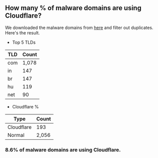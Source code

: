 ## How many % of malware domains are using Cloudflare?


We downloaded the malware domains from [here](https://urlhaus.abuse.ch) and filter out duplicates.
Here's the result.


[//]: # (start replacement)


- Top 5 TLDs

| TLD | Count |
| --- | --- |
| com | 1,078 |
| in | 147 |
| br | 147 |
| hu | 119 |
| net | 90 |


- Cloudflare %

| Type | Count |
| --- | --- |
| Cloudflare | 193 |
| Normal | 2,056 |


### 8.6% of malware domains are using Cloudflare.